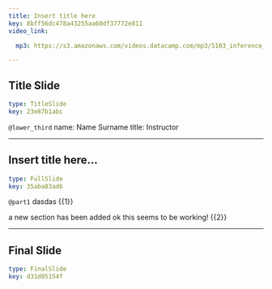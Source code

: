 ```yaml
---
title: Insert title here
key: 8bff56dc478a43255aa60df37772e811
video_link:

  mp3: https://s3.amazonaws.com/videos.datacamp.com/mp3/5103_inference_for_numerical_data/v1/5103_ch4_5.mp3

---
```

## Title Slide

```yaml
type: TitleSlide
key: 23e87b1abc
```





`@lower_third`
name: Name Surname
title: Instructor




---
## Insert title here...

```yaml
type: FullSlide
key: 35aba83ad6
```

`@part1`
dasdas {{1}}

a new section has been added ok this seems to be working! {{2}}








---
## Final Slide

```yaml
type: FinalSlide
key: d31d05154f
```








